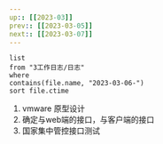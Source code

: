 ```yaml
---
up:: [[2023-03]]
prev:: [[2023-03-05]]
next:: [[2023-03-07]]
---
```


```dataview
list
from "3工作日志/日志"
where
contains(file.name, "2023-03-06-")
sort file.ctime
```

1. vmware 原型设计
2. 确定与web端的接口，与客户端的接口
3. 国家集中管控接口测试